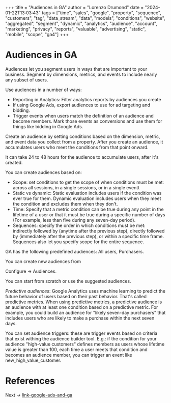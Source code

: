 +++
title = "Audiences in GA"
author = "Lorenzo Drumond"
date = "2024-01-22T13:03:43"
tags = ["time",  "sales",  "google",  "property",  "sequence",  "customers",  "tag",  "data_stream",  "data",  "models",  "conditions",  "website",  "aggregated",  "segment",  "dynamic",  "analytics",  "audience",  "account",  "marketing",  "privacy",  "reports",  "valuable",  "advertising",  "static",  "mobile",  "scope",  "ga4"]
+++


# Audiences in GA
Audiences let you segment users in ways that are important to your business. Segment by dimensions, metrics, and events to include nearly any subset of users.

Use audiences in a number of ways:
- Reporting in Analytics: Filter analytics reports by audiences you create
- If using Google Ads, export audiences to use for ad targeting and bidding.
- Trigger events when users match the definition of an audience and become members. Mark those events as conversions and use them for things like bidding in Google Ads.

Create an audience by setting conditions based on the dimension, metric, and event data you collect from a property. After you create an audience, it accumulates users who meet the conditions from that point onward.

It can take 24 to 48 hours for the audience to accumulate users, after it's created.

You can create audiences based on:
- Scope: set conditions to get the scope of when conditions must be met: across all sessions, in a single sessions, or in a single eventt
- Static vs dynamic: Static evaluation includes users if the condition was ever true for them. Dynamic evaluation includes users when they meet the condition and excludes them when they don't.
- Time: Specify that a metric condition can be true during any point in the lifetime of a user or that it must be true during a specific number of days (For example, less than five during any seven-day period).
- Sequences: specify the order in which conditions must be met: indirectly followed by (anytime after the previous step), directly followed by (immediately after the previous step), or within a specific time frame. Sequences also let you specify scope for the entire sequence.


GA has the following predefined audiences: All users, Purchasers.

You can create new audiences from

Configure -> Audiences.

You can start from scratch or use the suggested audiences.

_Predictive audiences_: Google Analytics uses machine learning to predict the future behavior of users based on their past behavior. That's called predictive metrics. When using predictive metrics, a predictive audience is an audience with at least one condition based on a predictive metric. For example, you could build an audience for "likely seven-day purchasers" that includes users who are likely to make a purchase within the next seven days.


You can set audience triggers: these are trigger events based on criteria that exist withing the audience builder tool. E.g.:  if the condition for your audience "high-value customers" defines members as users whose lifetime value is greater than 100, each time a user meets that condition and becomes an audience member, you can trigger an event like new_high_value_customer.

# References

Next -> [link-google-ads-and-ga](/wiki/link-google-ads-and-ga/)
